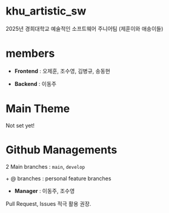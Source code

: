 # khu_artistic_sw

 2025년 경희대학교 예술적인 소프트웨어 주니어팀 (제훈이와 애송이들)

# members
 
 - **Frontend** : 오제훈, 조수영, 김병규, 송동현 

 - **Backend** : 이동주

# Main Theme
 
 Not set yet!

# Github Managements

 2 Main branches : `main`, `develop`
 
 \+ @ branches : personal feature branches

 - **Manager** : 이동주, 조수영

 Pull Request, Issues 적극 활용 권장.
